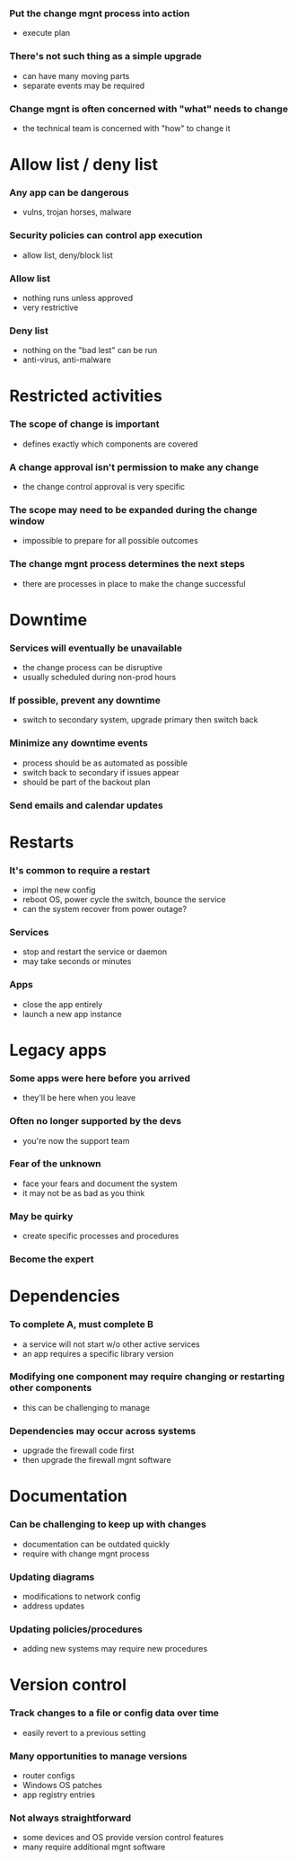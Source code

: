 ### Put the change mgnt process into action
- execute plan
### There's not such thing as a simple upgrade
- can have many moving parts
- separate events may be required
### Change mgnt is often concerned with "what" needs to change
- the technical team is concerned with "how" to change it
# Allow list / deny list
### Any app can be dangerous
- vulns, trojan horses, malware
### Security policies can control app execution
- allow list, deny/block list
### Allow list
- nothing runs unless approved
- very restrictive
### Deny list
- nothing on the "bad lest" can be run
- anti-virus, anti-malware
# Restricted activities
### The scope of change is important
- defines exactly which components are covered
### A change approval isn't permission to make any change
- the change control approval is very specific
### The scope may need to be expanded during the change window
- impossible to prepare for all possible outcomes
### The change mgnt process determines the next steps
- there are processes in place to make the change successful
# Downtime
### Services will eventually be unavailable
- the change process can be disruptive
- usually scheduled during non-prod hours
### If possible, prevent any downtime
- switch to secondary system, upgrade primary then switch back
### Minimize any downtime events
- process should be as automated as possible
- switch back to secondary if issues appear
- should be part of the backout plan
### Send emails and calendar updates
# Restarts
### It's common to require a restart
- impl the new config
- reboot OS, power cycle the switch, bounce the service
- can the system recover from power outage?
### Services
- stop and restart the service or daemon
- may take seconds or minutes
### Apps
- close the app entirely
- launch a new app instance
# Legacy apps
### Some apps were here before you arrived
- they'll be here when you leave
### Often no longer supported by the devs
- you're now the support team
### Fear of the unknown
- face your fears and document the system
- it may not be as bad as you think
### May be quirky
- create specific processes and procedures
### Become the expert
# Dependencies
### To complete A, must complete B
- a service will not start w/o other active services
- an app requires a specific library version
### Modifying one component may require changing or restarting other components
- this can be challenging to manage
### Dependencies may occur across systems
- upgrade the firewall code first
- then upgrade the firewall mgnt software
# Documentation
### Can be challenging to keep up with changes
- documentation can be outdated quickly
- require with change mgnt process
### Updating diagrams
- modifications to network config
- address updates
### Updating policies/procedures
- adding new systems may require new procedures
# Version control
### Track changes to a file or config data over time
- easily revert to a previous setting
### Many opportunities to manage versions
- router configs
- Windows OS patches
- app registry entries
### Not always straightforward
- some devices and OS provide version control features
- many require additional mgnt software